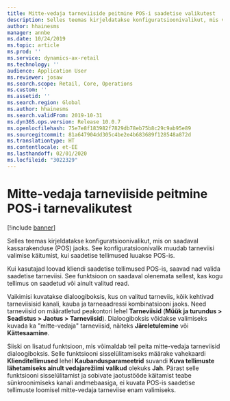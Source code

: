 ```yaml
---
title: Mitte-vedaja tarneviiside peitmine POS-i saadetise valikutest
description: Selles teemas kirjeldatakse konfiguratsioonivalikut, mis võib takistada mitte-vedaja tarneviisi kuvamist valikutele, kui saadetise tellimused luuakse kassa rakenduses (POS).
author: hhainesms
manager: annbe
ms.date: 10/24/2019
ms.topic: article
ms.prod: ''
ms.service: dynamics-ax-retail
ms.technology: ''
audience: Application User
ms.reviewer: josaw
ms.search.scope: Retail, Core, Operations
ms.custom: ''
ms.assetid: ''
ms.search.region: Global
ms.author: hhainesms
ms.search.validFrom: 2019-10-31
ms.dyn365.ops.version: Release 10.0.7
ms.openlocfilehash: 75e7e8f183982f7829db78eb75b8c29c9ab95e89
ms.sourcegitcommit: 81a647904dd305c4be2e4b683689f128548a872d
ms.translationtype: HT
ms.contentlocale: et-EE
ms.lasthandoff: 02/01/2020
ms.locfileid: "3022329"
---
```

# <a name="hide-non-carrier-delivery-modes-from-the-shipping-options-in-pos"></a>Mitte-vedaja tarneviiside peitmine POS-i tarnevalikutest


[!include [banner](includes/banner.md)]

Selles teemas kirjeldatakse konfiguratsioonivalikut, mis on saadaval kassarakenduse (POS) jaoks. See konfiguratsioonivalik muudab tarneviisi valimise käitumist, kui saadetise tellimused luuakse POS-is.

Kui kasutajad loovad kliendi saadetise tellimused POS-is, saavad nad valida saadetise tarneviisi. See funktsioon on saadaval olenemata sellest, kas kogu tellimus on saadetud või ainult valitud read.

Vaikimisi kuvatakse dialoogiboksis, kus on valitud tarneviis, kõik kehtivad tarneviisisid kanali, kauba ja tarneaadressi kombinatsiooni jaoks. Need tarneviisid on määratletud peakontori lehel **Tarneviisid** (**Müük ja turundus \> Seadistus \> Jaotus \> Tarneviisid**). Dialoogiboksis võidakse valimiseks kuvada ka "mitte-vedaja" tarneviisid, näiteks **Järeletulemine** või **Kättesaamine**.

Siiski on lisatud funktsioon, mis võimaldab teil peita mitte-vedaja tarneviisid dialoogiboksis. Selle funktsiooni sisselülitamiseks määrake vahekaardi **Klienditellimused** lehel **Kaubandusparameetrid** suvandi **Kuva tellimuste lähetamiseks ainult vedajarežiimi valikud** olekuks **Jah**. Pärast selle funktsiooni sisselülitamist ja sobivate jaotustööde käitamist teabe sünkroonimiseks kanali andmebaasiga, ei kuvata POS-is saadetise tellimuste loomisel mitte-vedaja tarneviise enam valimiseks.
